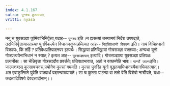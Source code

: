 ```yaml
---
index: 4.1.167
sutra: यूनश्च कुत्सायाम्
vritti: nyasa

---
```

ननु च युवसञ्ज्ञा पूर्वमेवाभिनिर्वृत्ता,यदाह-- `यूनश्च` इति।न ह्यसत्यां तस्यामयं निर्देश उपपद्यते, तदभिनिर्वृत्तायास्तस्याः पुनर्विकल्पेन विधानमनुपपन्नमित्यत आह-- `निवृत्तिप्रधानो विकल्पः` इति। नायं विधिप्रधानो विकल्पः, किं तर्हि ? प्रतिषेधप्रतिपादनपर इत्यर्थः। सिद्धायां प्रतिषिद्धायां गोत्रसञ्ज्ञा वक्तव्याः; अन्यथा यूनो गोत्रप्रत्ययेनाभिधानं न स्यात् ? इत्यत आह-- `युवसञ्ज्ञायाम्` इत्यादि। गोत्रसञ्ज्ञाया युवसञ्ज्ञा प्रतिपक्षः प्रत्यनीकः। सा चेन्निवृत्ता गोत्रसञ्ज्ञैव प्रवर्त्तते; प्रतिपक्षाभावात्, अतो न वक्तब्गेति भावः। `गार्ग्यो जाल्मः`इति। जाल्मशब्दस् कुत्सावचनस् प्रयोगेण कुत्सां गमयति। कुत्सा पुनरिह यूनो वृद्धतयाभिधानस्यैवानभिमतत्वात्। अत एवाकुत्सिते युवेति वाक्यार्थं पदमन्वाख्यायते। सा च कुत्सा याऽन्या वा ततो वेति विशेषो नाश्रीयते, यथा-- कदन्नादिविषये देवदत्तादीनाम्।।